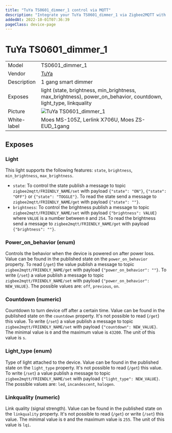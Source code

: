 ```yaml
---
title: "TuYa TS0601_dimmer_1 control via MQTT"
description: "Integrate your TuYa TS0601_dimmer_1 via Zigbee2MQTT with whatever smart home infrastructure you are using without the vendor's bridge or gateway."
addedAt: 2022-10-01T07:36:39
pageClass: device-page
---
```


<!-- !!!! -->
<!-- ATTENTION: This file is auto-generated through docgen! -->
<!-- You can only edit the "Notes"-Section between the two comment lines "Notes BEGIN" and "Notes END". -->
<!-- Do not use h1 or h2 heading within "## Notes"-Section. -->
<!-- !!!! -->

# TuYa TS0601_dimmer_1

|     |     |
|-----|-----|
| Model | TS0601_dimmer_1  |
| Vendor  | [TuYa](/supported-devices/#v=TuYa)  |
| Description | 1 gang smart dimmer |
| Exposes | light (state, brightness, min_brightness, max_brightness), power_on_behavior, countdown, light_type, linkquality |
| Picture | ![TuYa TS0601_dimmer_1](https://www.zigbee2mqtt.io/images/devices/TS0601_dimmer_1.jpg) |
| White-label | Moes MS-105Z, Lerlink X706U, Moes ZS-EUD_1gang |


<!-- Notes BEGIN: You can edit here. Add "## Notes" headline if not already present. -->


<!-- Notes END: Do not edit below this line -->




## Exposes

### Light 
This light supports the following features: `state`, `brightness`, `min_brightness`, `max_brightness`.
- `state`: To control the state publish a message to topic `zigbee2mqtt/FRIENDLY_NAME/set` with payload `{"state": "ON"}`, `{"state": "OFF"}` or `{"state": "TOGGLE"}`. To read the state send a message to `zigbee2mqtt/FRIENDLY_NAME/get` with payload `{"state": ""}`.
- `brightness`: To control the brightness publish a message to topic `zigbee2mqtt/FRIENDLY_NAME/set` with payload `{"brightness": VALUE}` where `VALUE` is a number between `0` and `254`. To read the brightness send a message to `zigbee2mqtt/FRIENDLY_NAME/get` with payload `{"brightness": ""}`.

### Power_on_behavior (enum)
Controls the behavior when the device is powered on after power loss.
Value can be found in the published state on the `power_on_behavior` property.
To read (`/get`) the value publish a message to topic `zigbee2mqtt/FRIENDLY_NAME/get` with payload `{"power_on_behavior": ""}`.
To write (`/set`) a value publish a message to topic `zigbee2mqtt/FRIENDLY_NAME/set` with payload `{"power_on_behavior": NEW_VALUE}`.
The possible values are: `off`, `previous`, `on`.

### Countdown (numeric)
Countdown to turn device off after a certain time.
Value can be found in the published state on the `countdown` property.
It's not possible to read (`/get`) this value.
To write (`/set`) a value publish a message to topic `zigbee2mqtt/FRIENDLY_NAME/set` with payload `{"countdown": NEW_VALUE}`.
The minimal value is `0` and the maximum value is `43200`.
The unit of this value is `s`.

### Light_type (enum)
Type of light attached to the device.
Value can be found in the published state on the `light_type` property.
It's not possible to read (`/get`) this value.
To write (`/set`) a value publish a message to topic `zigbee2mqtt/FRIENDLY_NAME/set` with payload `{"light_type": NEW_VALUE}`.
The possible values are: `led`, `incandescent`, `halogen`.

### Linkquality (numeric)
Link quality (signal strength).
Value can be found in the published state on the `linkquality` property.
It's not possible to read (`/get`) or write (`/set`) this value.
The minimal value is `0` and the maximum value is `255`.
The unit of this value is `lqi`.

